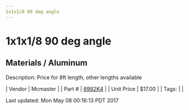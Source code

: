 ```yaml
---
1x1x1/8 90 deg angle
---
```

# 1x1x1/8 90 deg angle
## Materials / Aluminum
Description: 	Price for 8ft length, other lengths available 

| Vendor | Mcmaster | 
| Part # | [8982K4](https://www.mcmaster.com/#8982K4) | 
| Unit Price | $17.00 | 
| Tags: |  | 

Last updated: Mon May 08 00:16:13 PDT 2017